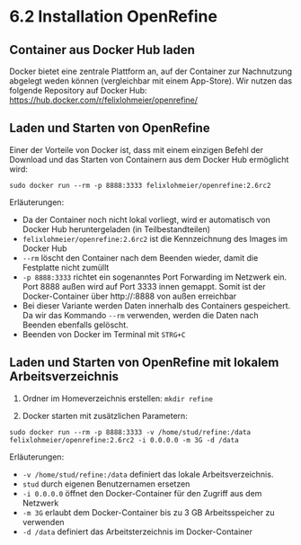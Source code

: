 # 6.2 Installation OpenRefine

## Container aus Docker Hub laden

Docker bietet eine zentrale Plattform an, auf der Container zur Nachnutzung abgelegt weden können (vergleichbar mit einem App-Store). Wir nutzen das folgende Repository auf Docker Hub:
https://hub.docker.com/r/felixlohmeier/openrefine/

## Laden und Starten von OpenRefine

Einer der Vorteile von Docker ist, dass mit einem einzigen Befehl der Download und das Starten von Containern aus dem Docker Hub ermöglicht wird:

```
sudo docker run --rm -p 8888:3333 felixlohmeier/openrefine:2.6rc2
```

Erläuterungen:
* Da der Container noch nicht lokal vorliegt, wird er automatisch von Docker Hub heruntergeladen (in Teilbestandteilen)
* ```felixlohmeier/openrefine:2.6rc2``` ist die Kennzeichnung des Images im Docker Hub
* ```--rm``` löscht den Container nach dem Beenden wieder, damit die Festplatte nicht zumüllt
* ```-p 8888:3333``` richtet ein sogenanntes Port Forwarding im Netzwerk ein. Port 8888 außen wird auf Port 3333 innen gemappt. Somit ist der Docker-Container über http://<ip-adresse>:8888 von außen erreichbar
* Bei dieser Variante werden Daten innerhalb des Containers gespeichert. Da wir das Kommando ```--rm``` verwenden, werden die Daten nach Beenden ebenfalls gelöscht.
* Beenden von Docker im Terminal mit ```STRG+C```

## Laden und Starten von OpenRefine mit lokalem Arbeitsverzeichnis

1. Ordner im Homeverzeichnis erstellen:
```mkdir refine```

2. Docker starten mit zusätzlichen Parametern:
```
sudo docker run --rm -p 8888:3333 -v /home/stud/refine:/data felixlohmeier/openrefine:2.6rc2 -i 0.0.0.0 -m 3G -d /data
```

Erläuterungen:
* ```-v /home/stud/refine:/data``` definiert das lokale Arbeitsverzeichnis.
* ```stud``` durch eigenen Benutzernamen ersetzen
* ```-i 0.0.0.0``` öffnet den Docker-Container für den Zugriff aus dem Netzwerk
* ```-m 3G``` erlaubt dem Docker-Container bis zu 3 GB Arbeitsspeicher zu verwenden
* ```-d /data``` definiert das Arbeitsterzeichnis im Docker-Container